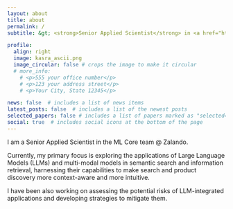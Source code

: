 ```yaml
---
layout: about
title: about
permalink: /
subtitle: &gt; <strong>Senior Applied Scientist</strong> in <a href="https://www.linkedin.com/in/kasra-hosseini/">the ML Core team @ Zalando</a><br>&gt; Previous affiliations - <a href="https://www.turing.ac.uk/">The Alan Turing Institute</a> and <a href="https://www.ox.ac.uk/">University of Oxford</a><br>&gt;<strong>PhD</strong> in Natural Sciences<hr>

profile:
  align: right
  image: kasra_ascii.png
  image_circular: false # crops the image to make it circular
  # more_info:
    # <p>555 your office number</p>
    # <p>123 your address street</p>
    # <p>Your City, State 12345</p>

news: false  # includes a list of news items
latest_posts: false  # includes a list of the newest posts
selected_papers: false # includes a list of papers marked as "selected={true}"
social: true  # includes social icons at the bottom of the page
---
```


I am a Senior Applied Scientist in the ML Core team @ Zalando.

Currently, my primary focus is exploring the applications of Large Language Models (LLMs) and multi-modal models in semantic search and information retrieval, harnessing their capabilities to make search and product discovery more context-aware and more intuitive. 

I have been also working on assessing the potential risks of LLM-integrated applications and developing strategies to mitigate them.